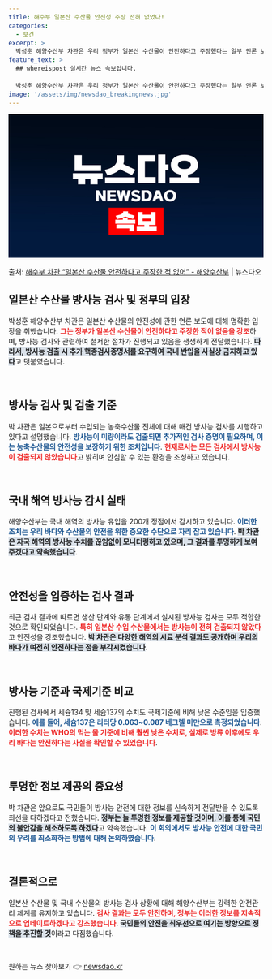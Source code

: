 ```yaml
---
title: 해수부 일본산 수산물 안전성 주장 전혀 없었다!
categories:
  - 보건
excerpt: >
  박성훈 해양수산부 차관은 우리 정부가 일본산 수산물이 안전하다고 주장했다는 일부 언론 보도에 대해 보도내용과…
feature_text: >
  ## whereispost 실시간 뉴스 속보입니다.

  박성훈 해양수산부 차관은 우리 정부가 일본산 수산물이 안전하다고 주장했다는 일부 언론 보도에 대해 보도내용과…
image: '/assets/img/newsdao_breakingnews.jpg'
---
```


![뉴스다오 속보](/assets/img/newsdao_breakingnews.jpg)

<p>출처: <a href="https://newsdao.kr/2049" rel="dofollow">해수부 차관 “일본산 수산물 안전하다고 주장한 적 없어” - 해양수산부</a> | 뉴스다오</p>

<h2 data-ke-size="size26">일본산 수산물 방사능 검사 및 정부의 입장</h2>

<p data-ke-size="size16">박성훈 해양수산부 차관은 일본산 수산물의 안전성에 관한 언론 보도에 대해 명확한 입장을 취했습니다. <b><span style="color: #ee2323;">그는 정부가 일본산 수산물이 안전하다고 주장한 적이 없음을 강조</span></b>하며, 방사능 검사와 관련하여 철저한 절차가 진행되고 있음을 생생하게 전달했습니다. <b><span style="background-color: #21538527;">따라서, 방사능 검출 시 추가 핵종검사증명서를 요구하여 국내 반입을 사실상 금지하고 있다</span></b>고 덧붙였습니다.</p>

<p data-ke-size="size16">&nbsp;</p>

<h2 data-ke-size="size26">방사능 검사 및 검출 기준</h2>

<p data-ke-size="size16">박 차관은 일본으로부터 수입되는 농축수산물 전체에 대해 매건 방사능 검사를 시행하고 있다고 설명했습니다. <b><span style="color: #1a5490;">방사능이 미량이라도 검출되면 추가적인 검사 증명이 필요하며, 이는 농축수산물의 안전성을 보장하기 위한 조치입니다</span></b>. <b><span style="color: #ee2323;">현재로서는 모든 검사에서 방사능이 검출되지 않았습니다</span></b>고 밝히며 안심할 수 있는 환경을 조성하고 있습니다.</p>

<p data-ke-size="size16">&nbsp;</p>

<h2 data-ke-size="size26">국내 해역 방사능 감시 실태</h2>

<p data-ke-size="size16">해양수산부는 국내 해역의 방사능 유입을 200개 정점에서 감시하고 있습니다. <b><span style="color: #1a5490;">이러한 조치는 우리 바다와 수산물의 안전을 위한 중요한 수단으로 자리 잡고 있습니다</span></b>. <b><span style="background-color: #21538527;">박 차관은 자국 해역의 방사능 수치를 끊임없이 모니터링하고 있으며, 그 결과를 투명하게 보여주겠다고 약속했습니다</span></b>.</p>

<p data-ke-size="size16">&nbsp;</p>

<h2 data-ke-size="size26">안전성을 입증하는 검사 결과</h2>

<p data-ke-size="size16">최근 검사 결과에 따르면 생산 단계와 유통 단계에서 실시된 방사능 검사는 모두 적합한 것으로 확인되었습니다. <b><span style="color: #ee2323;">특히 일본산 수입 수산물에서는 방사능이 전혀 검출되지 않았다</span></b>고 안전성을 강조했습니다. <b><span style="background-color: #21538527;">박 차관은 다양한 해역의 시료 분석 결과도 공개하며 우리의 바다가 여전히 안전하다는 점을 부각시켰습니다</span></b>.</p>

<p data-ke-size="size16">&nbsp;</p>

<h2 data-ke-size="size26">방사능 기준과 국제기준 비교</h2>

<p data-ke-size="size16">진행된 검사에서 세슘134 및 세슘137의 수치도 국제기준에 비해 낮은 수준임을 입증했습니다. <b><span style="color: #1a5490;">예를 들어, 세슘137은 리터당 0.063~0.087 베크렐 미만으로 측정되었습니다</span></b>. <b><span style="color: #ee2323;">이러한 수치는 WHO의 먹는 물 기준에 비해 훨씬 낮은 수치로, 실제로 방류 이후에도 우리 바다는 안전하다는 사실을 확인할 수 있었습니다</span></b>.</p>

<p data-ke-size="size16">&nbsp;</p>

<h2 data-ke-size="size26">투명한 정보 제공의 중요성</h2>

<p data-ke-size="size16">박 차관은 앞으로도 국민들이 방사능 안전에 대한 정보를 신속하게 전달받을 수 있도록 최선을 다하겠다고 전했습니다. <b><span style="background-color: #21538527;">정부는 늘 투명한 정보를 제공할 것이며, 이를 통해 국민의 불안감을 해소하도록 하겠다</span></b>고 약속했습니다. <b><span style="color: #1a5490;">이 회의에서도 방사능 안전에 대한 국민의 우려를 최소화하는 방법에 대해 논의하였습니다</span></b>.</p>

<p data-ke-size="size16">&nbsp;</p>

<h2 data-ke-size="size26">결론적으로</h2>

<p data-ke-size="size16">일본산 수산물 및 국내 수산물의 방사능 검사 상황에 대해 해양수산부는 강력한 안전관리 체계를 유지하고 있습니다. <b><span style="color: #ee2323;">검사 결과는 모두 안전하며, 정부는 이러한 정보를 지속적으로 업데이트하겠다고 강조했습니다</span></b>. <b><span style="background-color: #21538527;">국민들의 안전을 최우선으로 여기는 방향으로 정책을 추진할 것</span></b>이라고 다짐했습니다.</p>

<p data-ke-size="size16">&nbsp;</p> 

원하는 뉴스 찾아보기 👉 <a href="https://newsdao.kr" rel="dofollow">newsdao.kr</a>


